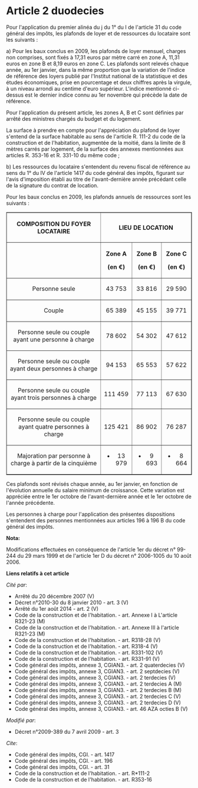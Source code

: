 # Article 2 duodecies

Pour l'application du premier alinéa du j du 1° du I de l'article 31 du code général des impôts, les plafonds de loyer et de
ressources du locataire sont les suivants : 

a) Pour les baux conclus en 2009, les plafonds de loyer mensuel, charges non comprises, sont fixés à 17,31 euros par mètre
carré en zone A, 11,31 euros en zone B et 8,19 euros en zone C. Les plafonds sont relevés chaque année, au 1er janvier, dans
la même proportion que la variation de l'indice de référence des loyers publié par l'Institut national de la statistique et
des études économiques, prise en pourcentage et deux chiffres après la virgule, à un niveau arrondi au centime d'euro
supérieur. L'indice mentionné ci-dessus est le dernier indice connu au 1er novembre qui précède la date de référence. 

Pour l'application du présent article, les zones A, B et C sont définies par arrêté des ministres chargés du budget et du
logement. 

La surface à prendre en compte pour l'appréciation du plafond de loyer s'entend de la surface habitable au sens de l'article
R. 111-2 du code de la construction et de l'habitation, augmentée de la moitié, dans la limite de 8 mètres carrés par
logement, de la surface des annexes mentionnées aux articles R. 353-16 et R. 331-10 du même code ; 

b) Les ressources du locataire s'entendent du revenu fiscal de référence au sens du 1° du IV de l'article 1417 du code
général des impôts, figurant sur l'avis d'imposition établi au titre de l'avant-dernière année précédant celle de la
signature du contrat de location. 

Pour les baux conclus en 2009, les plafonds annuels de ressources sont les suivants : 

<table border="1">
  <tbody>
    <tr>
      <th>

COMPOSITION DU FOYER LOCATAIRE

</th>
      <th colspan="3">

LIEU DE LOCATION

</th>
    </tr>
    <tr>
      <th>

</th>
      <th>

Zone A 

(en €)

</th>
      <th>

Zone B 

(en €)

</th>
      <th>

Zone C 

(en €)

</th>
    </tr>
    <tr>
      <td align="center">

Personne seule

</td>
      <td align="center">

43 753

</td>
      <td align="center">

33 816

</td>
      <td align="center">

29 590

</td>
    </tr>
    <tr>
      <td align="center">

Couple

</td>
      <td align="center">

65 389

</td>
      <td align="center">

45 155

</td>
      <td align="center">

39 771

</td>
    </tr>
    <tr>
      <td align="center">

Personne seule ou couple ayant une personne à charge

</td>
      <td align="center">

78 602

</td>
      <td align="center">

54 302

</td>
      <td align="center">

47 612

</td>
    </tr>
    <tr>
      <td align="center">

Personne seule ou couple ayant deux personnes à charge

</td>
      <td align="center">

94 153

</td>
      <td align="center">

65 553

</td>
      <td align="center">

57 622

</td>
    </tr>
    <tr>
      <td align="center">

Personne seule ou couple ayant trois personnes à charge

</td>
      <td align="center">

111 459

</td>
      <td align="center">

77 113

</td>
      <td align="center">

67 630

</td>
    </tr>
    <tr>
      <td align="center">

Personne seule ou couple ayant quatre personnes à charge

</td>
      <td align="center">

125 421

</td>
      <td align="center">

86 902

</td>
      <td align="center">

76 287

</td>
    </tr>
    <tr>
      <td align="center">

Majoration par personne à charge à partir de la cinquième

</td>
      <td align="center">

+ 13 979

</td>
      <td align="center">

+ 9 693

</td>
      <td align="center">

+ 8 664</td>
    </tr>
  </tbody>
</table>

Ces plafonds sont révisés chaque année, au 1er janvier, en fonction de l'évolution annuelle du salaire minimum de croissance.
Cette variation est appréciée entre le 1er octobre de l'avant-dernière année et le 1er octobre de l'année précédente. 

Les personnes à charge pour l'application des présentes dispositions s'entendent des personnes mentionnées aux articles 196 à
196 B du code général des impôts.

**Nota:**

Modifications effectuées en conséquence de l'article 1er du décret n° 99-244 du 29 mars 1999 et de l'article 1er D du décret
n° 2006-1005 du 10 août 2006.

**Liens relatifs à cet article**

_Cité par_:

  - Arrêté du 20 décembre 2007 (V)
  - Décret n°2010-30 du 8 janvier 2010 - art. 3 (V)
  - Arrêté du 1er août 2014 - art. 2 (V)
  - Code de la construction et de l'habitation. - art. Annexe I à L'article R321-23 (M)
  - Code de la construction et de l'habitation. - art. Annexe III à l'article R321-23 (M)
  - Code de la construction et de l'habitation. - art. R318-28 (V)
  - Code de la construction et de l'habitation. - art. R318-4 (V)
  - Code de la construction et de l'habitation. - art. R331-102 (V)
  - Code de la construction et de l'habitation. - art. R331-91 (V)
  - Code général des impôts, annexe 3, CGIAN3. - art. 2 quaterdecies (V)
  - Code général des impôts, annexe 3, CGIAN3. - art. 2 septdecies (V)
  - Code général des impôts, annexe 3, CGIAN3. - art. 2 terdecies (V)
  - Code général des impôts, annexe 3, CGIAN3. - art. 2 terdecies A (M)
  - Code général des impôts, annexe 3, CGIAN3. - art. 2 terdecies B (M)
  - Code général des impôts, annexe 3, CGIAN3. - art. 2 terdecies C (V)
  - Code général des impôts, annexe 3, CGIAN3. - art. 2 terdecies D (V)
  - Code général des impôts, annexe 3, CGIAN3. - art. 46 AZA octies B (V)

_Modifié par_:

  - Décret n°2009-389 du 7 avril 2009 - art. 3

_Cite_:

  - Code général des impôts, CGI. - art. 1417
  - Code général des impôts, CGI. - art. 196
  - Code général des impôts, CGI. - art. 31
  - Code de la construction et de l'habitation. - art. R*111-2
  - Code de la construction et de l'habitation. - art. R353-16
